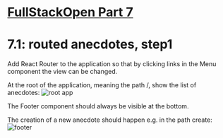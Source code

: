 # [FullStackOpen Part 7](https://fullstackopen.com/en/part7)

# 7.1: routed anecdotes, step1
Add React Router to the application so that by clicking links in the Menu component the view can be changed.

At the root of the application, meaning the path /, show the list of anecdotes:
![root app](https://fullstackopen.com/static/57c61f000e5eddce42c3a345c2819b77/5a190/40.png)

The Footer component should always be visible at the bottom.

The creation of a new anecdote should happen e.g. in the path create:
![footer](https://fullstackopen.com/static/c393db40b64e8eadd1220bdfccc8eede/5a190/41.png)
